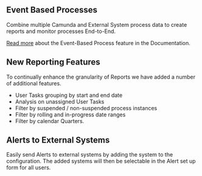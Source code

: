 ## Event Based Processes

Combine multiple Camunda and External System process data to create reports and monitor processes End-to-End.  

[Read more](https://docs.camunda.org/optimize/latest/user-guide/event-based-processes/) about the Event-Based Process feature in the Documentation.

## New Reporting Features

To continually enhance the granularity of Reports we have added a number of additional features.

- User Tasks grouping by start and end date
- Analysis on unassigned User Tasks
- Filter by suspended / non-suspended process instances
- Filter by rolling and in-progress date ranges
- Filter by calendar Quarters.

## Alerts to External Systems

Easily send Alerts to external systems by adding the system to the configuration.
The added systems will then be selectable in the Alert set up form for all users.  
